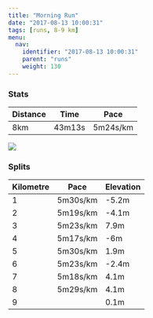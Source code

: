 ```yaml
---
title: "Morning Run"
date: "2017-08-13 10:00:31"
tags: [runs, 8-9 km]
menu:
  nav:
    identifier: "2017-08-13 10:00:31"
    parent: "runs"
    weight: 130
---
```


### Stats

| Distance | Time | Pace |
|----------|------|------|
|8km|43m13s|5m24s/km|

<img src='https://maps.googleapis.com/maps/api/staticmap?maptype=roadmap&path=enc:mwjeI|fvLeAuBcGN_AzQyAhB}@tYnBzAkAtCtCbQnMtYLnHfCfIzE`HdDPdJhOxIzXpFjd@o@_B~@do@oBjb@tBqiAyGuh@gH}XcJmOaFaAgEsFkCmIgAcNgIuKmFeZhAgDwAaAXoPX{H~AkET_P|GhA&key=AIzaSyAfqMeaZ1CCJFGP5cWud__oZnT_Pybg-1M&size=800x800&markers=color:yellow|label:S|53.47207,-2.24895&markers=color:green|label:F|53.47251,-2.24864'>

### Splits

| Kilometre | Pace | Elevation |
|------|------|-----------|
|1|5m30s/km|-5.2m|
|2|5m19s/km|-4.1m|
|3|5m23s/km|7.9m|
|4|5m17s/km|-6m|
|5|5m30s/km|1.9m|
|6|5m23s/km|-2.4m|
|7|5m18s/km|4.1m|
|8|5m29s/km|4.1m|
|9||0.1m|
